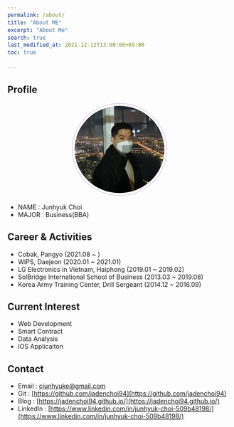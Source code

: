 ```yaml
---
permalink: /about/
title: "About ME"
excerpt: "About Me"
search: true
last_modified_at: 2021-12-12T13:00:00+09:00
toc: true

--- 
```


## Profile
<center><img src="/assets/images/selfie.jpg" width="40%" height="40%" style="
border: 1px solid #cab6de;
border-radius: 50%;
padding: 5px;
-moz-border-radius: 50%;
-khtml-border-radius: 50%;
-webkit-border-radius: 50%;
"></center>


* NAME : Junhyuk Choi
* MAJOR : Business(BBA)

## Career & Activities
  - Cobak, Pangyo (2021.08 ~ )
  - WIPS, Daejeon (2020.01 ~ 2021.01)
  - LG Electronics in Vietnam, Haiphong (2019.01 ~ 2019.02)
  - SolBridge International School of Business (2013.03 ~ 2019.08)
  - Korea Army Training Center, Drill Sergeant (2014.12 ~ 2016.09)

## Current Interest
 * Web Development
 * Smart Contract
 * Data Analysis
 * IOS Applicaiton  

## Contact
 * Email : cjunhyuke@gmail.com
 * Git : [https://github.com/jadenchoi94](https://github.com/jadenchoi94)
 * Blog : [https://jadenchoi94.github.io/](https://jadenchoi94.github.io/)
 * LinkedIn : [https://www.linkedin.com/in/junhyuk-choi-509b48198/](https://www.linkedin.com/in/junhyuk-choi-509b48198/)

